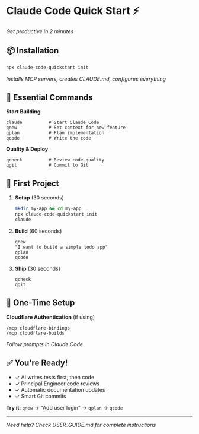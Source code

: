 # Claude Code Quick Start ⚡

*Get productive in 2 minutes*

## 📦 Installation

```bash
npx claude-code-quickstart init
```
*Installs MCP servers, creates CLAUDE.md, configures everything*

## 🚀 Essential Commands

**Start Building**
```
claude          # Start Claude Code
qnew            # Set context for new feature  
qplan           # Plan implementation
qcode           # Write the code
```

**Quality & Deploy**  
```
qcheck          # Review code quality
qgit            # Commit to Git
```

## 🎯 First Project

1. **Setup** (30 seconds)
   ```bash
   mkdir my-app && cd my-app
   npx claude-code-quickstart init
   claude
   ```

2. **Build** (60 seconds)
   ```
   qnew
   "I want to build a simple todo app"
   qplan
   qcode
   ```

3. **Ship** (30 seconds)
   ```  
   qcheck
   qgit
   ```

## 🔐 One-Time Setup

**Cloudflare Authentication** (if using)
```
/mcp cloudflare-bindings
/mcp cloudflare-builds
```
*Follow prompts in Claude Code*

## ✅ You're Ready!

- ✓ AI writes tests first, then code
- ✓ Principal Engineer code reviews  
- ✓ Automatic documentation updates
- ✓ Smart Git commits

**Try it**: `qnew` → "Add user login" → `qplan` → `qcode`

---
*Need help? Check USER_GUIDE.md for complete instructions*